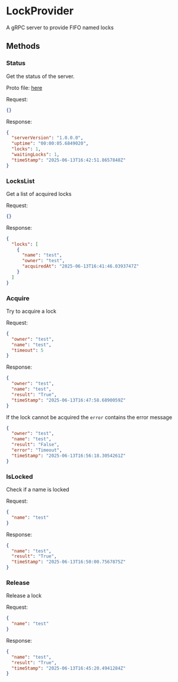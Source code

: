# LockProvider
A gRPC server to provide FIFO named locks

## Methods
### Status
Get the status of the server.

Proto file: [here](https://github.com/sakya/LockProvider/blob/main/LockProviderApi/Protos/lock.proto)

Request:
```json
{}
```

Response:
```json
{
  "serverVersion": "1.0.0.0",
  "uptime": "00:00:05.6849020",
  "locks": 1,
  "waitingLocks": 1,
  "timeStamp": "2025-06-13T16:42:51.8657848Z"
}
```
### LocksList
Get a list of acquired locks

Request:
```json
{}
```

Response:
```json
{
  "locks": [
	{
      "name": "test",
      "owner": "test",
      "acquiredAt": "2025-06-13T16:41:46.0393747Z"
    }
  ]
}
```
### Acquire
Try to acquire a lock

Request:
```json
{
  "owner": "test",
  "name": "test",
  "timeout": 5
}
```

Response:
```json
{
  "owner": "test",
  "name": "test",
  "result": "True",
  "timeStamp": "2025-06-13T16:47:58.6890059Z"
}
```
If the lock cannot be acquired the `error` contains the error message
```json
{
  "owner": "test",
  "name": "test",
  "result": "False",
  "error": "Timeout",
  "timeStamp": "2025-06-13T16:56:18.3054261Z"
}
```
### IsLocked
Check if a name is locked

Request:
```json
{
  "name": "test"
}
```

Response:
```json
{
  "name": "test",
  "result": "True",
  "timeStamp": "2025-06-13T16:50:00.7567875Z"
}
```

### Release
Release a lock

Request:
```json
{
  "name": "test"
}
```

Response:
```json
{
  "name": "test",
  "result": "True",
  "timeStamp": "2025-06-13T16:45:20.4941284Z"
}
```
